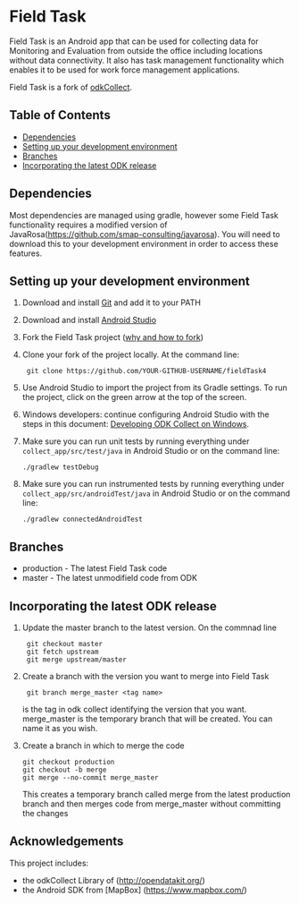 # Field Task

Field Task is an Android app that can be used for collecting data for Monitoring and Evaluation from outside the office including locations without data connectivity. It also has task management functionality which enables it to be used for work force management applications.

Field Task is a fork of [odkCollect](http://opendatakit.org/use/collect/). 
 

## Table of Contents
* [Dependencies](#dependencies)
* [Setting up your development environment](#setting-up-your-development-environment)
* [Branches](#branches)
* [Incorporating the latest ODK release](#incorporating-the-latest-odk-release)

## Dependencies
Most dependencies are managed using gradle, however some Field Task functionality requires a modified version of JavaRosa(https://github.com/smap-consulting/javarosa).  You will need to download this to your development environment in order to access these features.

## Setting up your development environment

1. Download and install [Git](https://git-scm.com/downloads) and add it to your PATH

1. Download and install [Android Studio](https://developer.android.com/studio/index.html) 

1. Fork the Field Task project ([why and how to fork](https://help.github.com/articles/fork-a-repo/))

1. Clone your fork of the project locally. At the command line:

        git clone https://github.com/YOUR-GITHUB-USERNAME/fieldTask4

1. Use Android Studio to import the project from its Gradle settings. To run the project, click on the green arrow at the top of the screen.

1. Windows developers: continue configuring Android Studio with the steps in this document: [Developing ODK Collect on Windows](docs/WindowsDevSetup.md).

1. Make sure you can run unit tests by running everything under `collect_app/src/test/java` in Android Studio or on the command line:

    ```
    ./gradlew testDebug
    ```

1. Make sure you can run instrumented tests by running everything under `collect_app/src/androidTest/java` in Android Studio or on the command line:

    ```
    ./gradlew connectedAndroidTest
    ```
## Branches
* production - The latest Field Task code
* master - The latest unmodifield code from ODK

## Incorporating the latest ODK release

1. Update the master branch to the latest version. On the commnad line

        git checkout master
        git fetch upstream
        git merge upstream/master
        
1. Create a branch with the version you want to merge into Field Task

        git branch merge_master <tag name>
        
   <tag name> is the tag in odk collect identifying the version that you want.  merge_master is the temporary branch that will be created. You can name it as you wish.
 
 1. Create a branch in which to merge the code

        git checkout production
        git checkout -b merge
        git merge --no-commit merge_master
        
    This creates a temporary branch called merge from the latest production branch and then merges code from merge_master without committing the changes
 

Acknowledgements
----------------

This project includes:
* the odkCollect Library of (http://opendatakit.org/)
* the Android SDK from [MapBox] (https://www.mapbox.com/)
